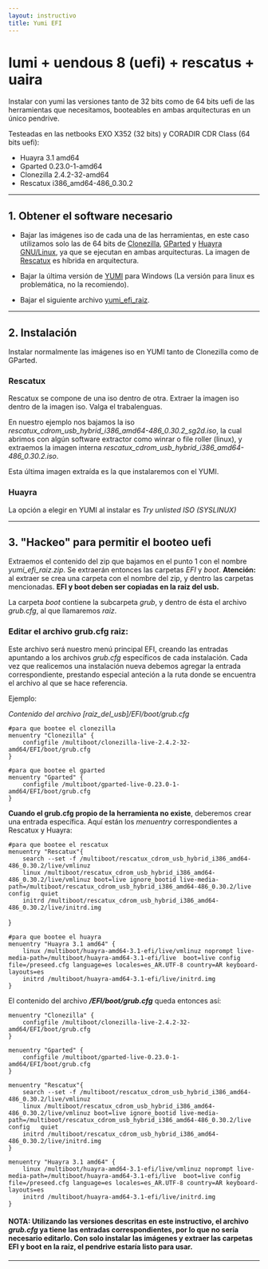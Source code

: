 ```yaml
---
layout: instructivo
title: Yumi EFI
---
```


# Iumi + uendous 8 (uefi) + rescatus + uaira

Instalar con yumi las versiones tanto de 32 bits como de 64 bits uefi de las herramientas que necesitamos, booteables en ambas arquitecturas en un único pendrive.

Testeadas en las netbooks EXO X352 (32 bits) y CORADIR CDR Class (64 bits uefi):

* Huayra 3.1 amd64
* Gparted 0.23.0-1-amd64
* Clonezilla 2.4.2-32-amd64
* Rescatux i386_amd64-486_0.30.2

---

## 1. Obtener el software necesario

* Bajar las imágenes iso de cada una de las herramientas, en este caso utilizamos solo las de 64 bits de [Clonezilla](http://www.clonezilla.org/downloads.php), [GParted](http://sourceforge.net/projects/gparted/files/gparted-live-stable/) y [Huayra GNU/Linux](http://huayra.conectarigualdad.gob.ar/iso-sistema#block-views-isos-menu-iso-ultima-estable), ya que se ejecutan en ambas arquitecturas. La imagen de [Rescatux](http://www.supergrubdisk.org/category/download/rescatuxdownloads/rescatux-stable/]) es híbrida en arquitectura.

* Bajar la última versión de [YUMI](http://www.pendrivelinux.com/yumi-multiboot-usb-creator/) para Windows (La versión para linux es problemática, no la recomiendo).

* Bajar el siguiente archivo [yumi_efi_raiz](/ars-me-cba/public/archivos/yumi_efi_raiz.zip).

---

## 2. Instalación

Instalar normalmente las imágenes iso en YUMI tanto de Clonezilla como de GParted.

### Rescatux

Rescatux se compone de una iso dentro de otra. Extraer la imagen iso dentro de la imagen iso. Valga el trabalenguas.

En nuestro ejemplo nos bajamos la iso *rescatux_cdrom_usb_hybrid_i386_amd64-486_0.30.2_sg2d.iso*, la cual abrimos con algún software extractor como winrar o file roller (linux), y extraemos la imagen interna *rescatux_cdrom_usb_hybrid_i386_amd64-486_0.30.2.iso*.

Esta última imagen extraída es la que instalaremos con el YUMI.

### Huayra

La opción a elegir en YUMI al instalar es *Try unlisted ISO (SYSLINUX)*

---

## 3. "Hackeo" para permitir el booteo uefi

Extraemos el contenido del zip que bajamos en el punto 1 con el nombre *yumi_efi_raiz.zip*. Se extraerán entonces las carpetas _EFI_ y _boot_. **Atención:** al extraer se crea una carpeta con el nombre del zip, y dentro las carpetas mencionadas. **EFI y boot deben ser copiadas en la raiz del usb.**


La carpeta _boot_ contiene la subcarpeta _grub_, y dentro de ésta el archivo _grub.cfg_, al que llamaremos _raiz_.

### Editar el archivo grub.cfg raiz:

Este archivo será nuestro menú principal EFI, creando las entradas apuntando a los archivos _grub.cfg_ específicos de cada instalación. 
Cada vez que realicemos una instalación nueva debemos agregar la entrada correspondiente, prestando especial anteción a la ruta donde se encuentra el archivo al que se hace referencia.

Ejemplo:

_Contenido del archivo [raiz_del_usb]/EFI/boot/grub.cfg_

	#para que bootee el clonezilla
	menuentry "Clonezilla" {
		configfile /multiboot/clonezilla-live-2.4.2-32-amd64/EFI/boot/grub.cfg
	}

	#para que bootee el gparted
	menuentry "Gparted" {
		configfile /multiboot/gparted-live-0.23.0-1-amd64/EFI/boot/grub.cfg
	}


**Cuando el grub.cfg propio de la herramienta no existe**, deberemos crear una entrada específica. Aquí están los *menuentry* correspondientes a Rescatux y Huayra:

	#para que bootee el rescatux
	menuentry "Rescatux"{
		search --set -f /multiboot/rescatux_cdrom_usb_hybrid_i386_amd64-486_0.30.2/live/vmlinuz
		linux /multiboot/rescatux_cdrom_usb_hybrid_i386_amd64-486_0.30.2/live/vmlinuz boot=live ignore_bootid live-media-path=/multiboot/rescatux_cdrom_usb_hybrid_i386_amd64-486_0.30.2/live config   quiet
		initrd /multiboot/rescatux_cdrom_usb_hybrid_i386_amd64-486_0.30.2/live/initrd.img
}

	#para que bootee el huayra
	menuentry "Huayra 3.1 amd64" {
		linux /multiboot/huayra-amd64-3.1-efi/live/vmlinuz noprompt live-media-path=/multiboot/huayra-amd64-3.1-efi/live  boot=live config file=/preseed.cfg language=es locales=es_AR.UTF-8 country=AR keyboard-layouts=es
		initrd /multiboot/huayra-amd64-3.1-efi/live/initrd.img
	}


El contenido del archivo **_/EFI/boot/grub.cfg_** queda entonces así:

	menuentry "Clonezilla" {
		configfile /multiboot/clonezilla-live-2.4.2-32-amd64/EFI/boot/grub.cfg
	}

	menuentry "Gparted" {
		configfile /multiboot/gparted-live-0.23.0-1-amd64/EFI/boot/grub.cfg
	}

	menuentry "Rescatux"{
		search --set -f /multiboot/rescatux_cdrom_usb_hybrid_i386_amd64-486_0.30.2/live/vmlinuz
		linux /multiboot/rescatux_cdrom_usb_hybrid_i386_amd64-486_0.30.2/live/vmlinuz boot=live ignore_bootid live-media-path=/multiboot/rescatux_cdrom_usb_hybrid_i386_amd64-486_0.30.2/live config   quiet
		initrd /multiboot/rescatux_cdrom_usb_hybrid_i386_amd64-486_0.30.2/live/initrd.img
	}

	menuentry "Huayra 3.1 amd64" {
		linux /multiboot/huayra-amd64-3.1-efi/live/vmlinuz noprompt live-media-path=/multiboot/huayra-amd64-3.1-efi/live  boot=live config file=/preseed.cfg language=es locales=es_AR.UTF-8 country=AR keyboard-layouts=es
		initrd /multiboot/huayra-amd64-3.1-efi/live/initrd.img
	}


#### NOTA: Utilizando las versiones descritas en este instructivo, el archivo _grub.cfg_ ya tiene las entradas correspondientes, por lo que no sería necesario editarlo. Con solo instalar las imágenes y extraer las carpetas EFI y boot en la raiz, el pendrive estaría listo para usar.

---

